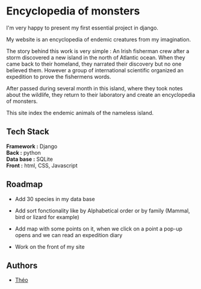 
# Encyclopedia of monsters

I'm very happy to present my first essential project in django.

My website is an encyclopedia of endemic creatures from my imagination.

The story behind this work is very simple : An Irish fisherman crew after a storm discovered a new island in the north of Atlantic ocean. When they came back to their homeland, they narrated their discovery but no one believed them. However a group of international scientific organized an expedition to prove the fishermens words. 

After passed during several month in this island, where they took notes about the wildlife, they return to their laboratory and create an encyclopedia of monsters.

This site index the endemic animals of the nameless island.


## Tech Stack
**Framework :** Django\
**Back :** python\
**Data base :** SQLite\
**Front :** html, CSS, Javascript



## Roadmap

- Add 30 species in my data base

- Add sort fonctionality like by Alphabetical order or by family (Mammal, bird or lizard for example)

- Add map with some points on it, when we click on a point a pop-up opens and we can read an expedition diary

- Work on the front of my site




## Authors

- [Théo](https://github.com/theomarci)






